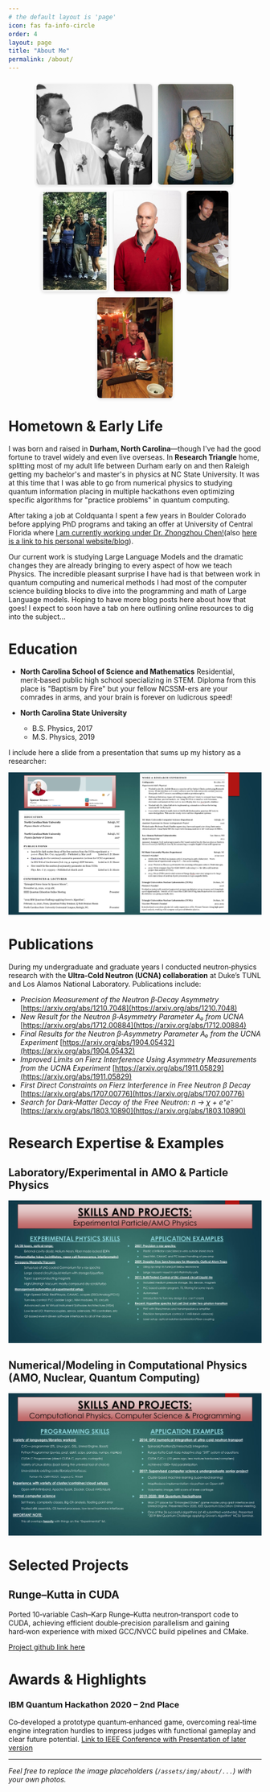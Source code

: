 ```yaml
---
# the default layout is 'page'
icon: fas fa-info-circle
order: 4
layout: page
title: "About Me"
permalink: /about/
---
```


<!-- ===== Styles (leave as-is) ===== -->
<style>
.gallery{display:flex;flex-wrap:wrap;gap:.75rem;justify-content:center;margin:1.5rem 0;}
.gallery img{max-height:200px;height:100%;width:auto;object-fit:contain;border-radius:6px;box-shadow:0 2px 6px rgba(0,0,0,.15);}
</style>

<!-- ===== Replace these five paths ===== -->
<div class="gallery">
  <img src="../assets/img/about/0321_MG_5664-1.jpg" alt="pic1" loading="lazy">
  <img src="../assets/img/about/3627836184426511142.jpeg" alt="pic2" loading="lazy">
  <img src="../assets/img/about/8158374441278797681.jpeg" alt="pic3" loading="lazy">
  <img src="../assets/img/about/13175091418104108592.jpeg" alt="pic4" loading="lazy">
  <img src="../assets/img/about/IMG_0332.jpg" alt="pic5" loading="lazy">
  <img src="../assets/img/about/IMG_1409.jpg" alt="pic5" loading="lazy">
</div>


# Hometown & Early Life

<!--- ![Photo of Durham skyline](../assets/img/about/durham.jpg) -->

I was born and raised in **Durham, North Carolina**—though I've had the good fortune to travel widely and even live overseas. In **Research Triangle** home, splitting most of my adult life between Durham early on and then Raleigh getting my bachelor's and master's in physics at NC State University. It was at this time that I was able to go from numerical physics to studying quantum information placing in multiple hackathons even optimizing specific algorithms for "practice problems" in quantum computing.

After taking a job at Coldquanta I spent a few years in Boulder Colorado before applying PhD programs and taking an offer at University of Central Florida where [I am currently working under Dr. Zhongzhou Chen!](https://sciences.ucf.edu/physics/person/zhongzhou-chen/)(also [here is a link to his personal website/blog](https://zhongzhou.github.io/the-learning-plumber/)). 

Our current work is studying Large Language Models and the dramatic changes they are already bringing to every aspect of how we teach Physics. The incredible pleasant surprise I have had is that between work in quantum computing and numerical methods I had most of the computer science building blocks to dive into the programming and math of Large Language models. Hoping to have more blog posts here about how that goes! I expect to soon have a tab on here outlining online resources to dig into the subject...

# Education

<!--- ![NCSSM campus](/assets/img/about/ncssm.jpg) -->

* **North Carolina School of Science and Mathematics**  Residential, merit‑based public high school specializing in STEM. Diploma from this place is "Baptism by Fire" but your fellow NCSSM-ers are your comrades in arms, and your brain is forever on ludicrous speed!
* **North Carolina State University**

  * B.S. Physics, 2017
  * M.S. Physics, 2019

I include here a slide from a presentation that sums up my history as a researcher:

![Background](..\assets\img\about\about-numerical-integration-presentation-3.png)

# Publications

<!--- ![Los Alamos Neutron Science Center](/assets/img/about/lansce.jpg) -->

During my undergraduate and graduate years I conducted neutron‑physics research with the **Ultra‑Cold Neutron (UCNA) collaboration** at Duke’s TUNL and Los Alamos National Laboratory. Publications include:

* *Precision Measurement of the Neutron β‑Decay Asymmetry*
  [https://arxiv.org/abs/1210.7048](https://arxiv.org/abs/1210.7048)
* *New Result for the Neutron β‑Asymmetry Parameter A₀ from UCNA*
  [https://arxiv.org/abs/1712.00884](https://arxiv.org/abs/1712.00884)
* *Final Results for the Neutron β‑Asymmetry Parameter A₀ from the UCNA Experiment*
  [https://arxiv.org/abs/1904.05432](https://arxiv.org/abs/1904.05432)
* *Improved Limits on Fierz Interference Using Asymmetry Measurements from the UCNA Experiment*
  [https://arxiv.org/abs/1911.05829](https://arxiv.org/abs/1911.05829)
* *First Direct Constraints on Fierz Interference in Free Neutron β Decay*
  [https://arxiv.org/abs/1707.00776](https://arxiv.org/abs/1707.00776)
* *Search for Dark‑Matter Decay of the Free Neutron: n → χ + e⁺e⁻*
  [https://arxiv.org/abs/1803.10890](https://arxiv.org/abs/1803.10890)

# Research Expertise & Examples

## Laboratory/Experimental in AMO & Particle Physics

![Laboratory/Experimental Physics](..\assets\img\about\about-numerical-integration-presentation-4.png)

## Numerical/Modeling in Computational Physics (AMO, Nuclear, Quantum Computing)

![Computational/Numerical Physics ](..\assets\img\about\about-numerical-integration-presentation-5.png)

# Selected Projects

<!--- ![GPU computation visual](/assets/img/about/cuda.jpg) -->

## Runge–Kutta in CUDA

Ported 10‑variable Cash–Karp Runge–Kutta neutron‑transport code to CUDA, achieving efficient double‑precision parallelism and gaining hard‑won experience with mixed GCC/NVCC build pipelines and CMake.

[Project github link here](https://github.com/NCSUNuclearPhysics/CUDA_UCN_SPIN)
# Awards & Highlights


<!--- ![IBM Q Hackathon](/assets/img/about/ibm_q.jpg) -->
### IBM Quantum Hackathon 2020 – **2nd Place**

Co‑developed a prototype quantum‑enhanced game, overcoming real‑time engine integration hurdles to impress judges with functional gameplay and clear future potential.
[Link to IEEE Conference with Presentation of later version](https://ed.quantum.ieee.org/2020/11/) 



---

*Feel free to replace the image placeholders (`/assets/img/about/...`) with your own photos.*
